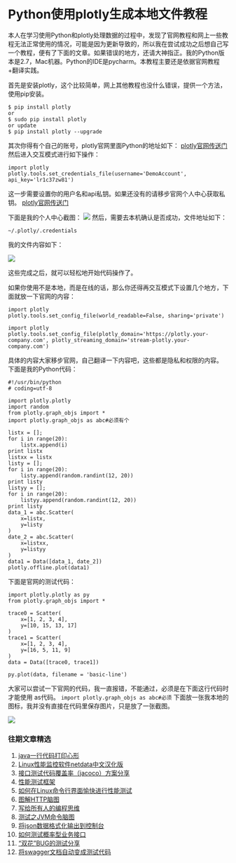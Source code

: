 # Python使用plotly生成本地文件教程


本人在学习使用Python和plotly处理数据的过程中，发现了官网教程和网上一些教程无法正常使用的情况，可能是因为更新导致的，所以我在尝试成功之后想自己写一个教程，便有了下面的文章。如果错误的地方，还请大神指正。我的Python版本是2.7，Mac机器。Python的IDE是pycharm。本教程主要还是依据官网教程+翻译实践。

首先是安装plotly，这个比较简单，网上其他教程也没什么错误，提供一个方法，使用pip安装。


```
$ pip install plotly 
or 
$ sudo pip install plotly 
or update
$ pip install plotly --upgrade
```
其次你得有个自己的账号，plotly官网里面Python的地址如下：
[plotly官网传送门](https://plot.ly/python/)
然后进入交互模式进行如下操作：


```
import plotly 
plotly.tools.set_credentials_file(username='DemoAccount', api_key='lr1c37zw81')
```
这一步需要设置你的用户名和api私钥。如果还没有的请移步官网个人中心获取私钥。
[plotly官网传送门](https://plot.ly/settings/api)

下面是我的个人中心截图：
![](/blog/pic/20171207175202197.png)
然后，需要去本机确认是否成功，文件地址如下：

`~/.plotly/.credentials`

我的文件内容如下：

![](/blog/pic/20171207175424688.png)

这些完成之后，就可以轻松地开始代码操作了。

如果你使用不是本地，而是在线的话，那么你还得再交互模式下设置几个地方，下面就放一下官网的内容：


```
import plotly 
plotly.tools.set_config_file(world_readable=False, sharing='private')
```

```
import plotly 
plotly.tools.set_config_file(plotly_domain='https://plotly.your-company.com', plotly_streaming_domain='stream-plotly.your-company.com')
```
具体的内容大家移步官网，自己翻译一下内容吧，这些都是隐私和权限的内容。
下面是我的Python代码：

```
#!/usr/bin/python
# coding=utf-8
 
import plotly.plotly
import random
from plotly.graph_objs import *
import plotly.graph_objs as abc#必须有个
 
listx = [];
for i in range(20):
    listx.append(i)
print listx
listxx = listx
listy = [];
for i in range(20):
    listy.append(random.randint(12, 20))
print listy
listyy = [];
for i in range(20):
    listyy.append(random.randint(12, 20))
print listy
data_1 = abc.Scatter(
    x=listx,
    y=listy
)
date_2 = abc.Scatter(
    x=listxx,
    y=listyy
)
data1 = Data([data_1, date_2])
plotly.offline.plot(data1)
```
下面是官网的测试代码：

```
import plotly.plotly as py
from plotly.graph_objs import *
 
trace0 = Scatter(
    x=[1, 2, 3, 4],
    y=[10, 15, 13, 17]
)
trace1 = Scatter(
    x=[1, 2, 3, 4],
    y=[16, 5, 11, 9]
)
data = Data([trace0, trace1])
 
py.plot(data, filename = 'basic-line')
```
大家可以尝试一下官网的代码，我一直报错，不能通过，必须是在下面这行代码时才能使用 as代码。
`import plotly.graph_objs as abc#必须`
下面放一张我本地的图标，我并没有直接在代码里保存图片，只是放了一张截图。

![](http://pic.automancloud.com/20171207180725532.png)


### 往期文章精选

1. [java一行代码打印心形](https://mp.weixin.qq.com/s/QPSryoSbViVURpSa9QXtpg)
2. [Linux性能监控软件netdata中文汉化版](https://mp.weixin.qq.com/s/fdXtK-5WwKnxjLZdyg6-nA)
3. [接口测试代码覆盖率（jacoco）方案分享](https://mp.weixin.qq.com/s/D73Sq6NLjeRKN8aCpGLOjQ)
4. [性能测试框架](https://mp.weixin.qq.com/s/3_09j7-5ex35u30HQRyWug)
5. [如何在Linux命令行界面愉快进行性能测试](https://mp.weixin.qq.com/s/fwGqBe1SpA2V0lPfAOd04Q)
6. [图解HTTP脑图](https://mp.weixin.qq.com/s/100Vm8FVEuXs0x6rDGTipw)
7. [写给所有人的编程思维](https://mp.weixin.qq.com/s/Oj33UCnYfbUgzsBzEm2GPQ)
8. [测试之JVM命令脑图](https://mp.weixin.qq.com/s/qprqyv0j3SCvGw1HMjbaMQ)
9. [将json数据格式化输出到控制台](https://mp.weixin.qq.com/s/2IPwvh-33Ov2jBh0_L8shA)
10. [如何测试概率型业务接口](https://mp.weixin.qq.com/s/kUVffhjae3eYivrGqo6ZMg)
11. [“双花”BUG的测试分享](https://mp.weixin.qq.com/s/0dsBsssNfg-seJ_tu9zFaQ)
12. [将swagger文档自动变成测试代码](https://mp.weixin.qq.com/s/SY8mVenj0zMe5b47GS9VSQ)
